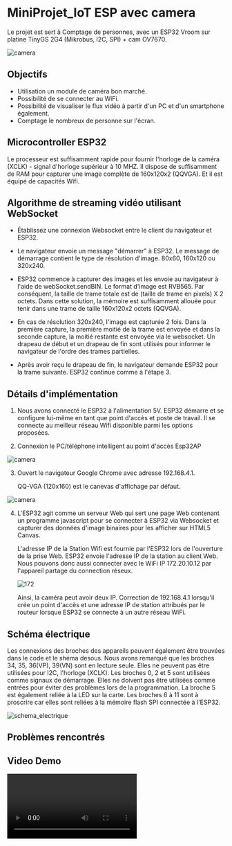 # MiniProjet_IoT ESP avec camera

Le projet est sert à Comptage de personnes, avec un ESP32 Vroom sur platine TinyGS 2G4 (Mikrobus, I2C, SPI) + cam OV7670.

![camera](https://github.com/RJIN98/desktop-tutorial/blob/main/pic/camera.jpg) 



## Objectifs


* Utilisation un module de caméra bon marché.
* Possibilité de se connecter au WiFi.
* Possibilité de visualiser le flux vidéo à partir d'un PC et d'un smartphone également.
* Comptage le nombreux de personne sur l'écran.



## Microcontroller ESP32


Le processeur est suffisamment rapide pour fournir l'horloge de la caméra (XCLK) - signal d'horloge supérieur à 10 MHZ. Il dispose de suffisamment de RAM pour capturer une image complète de 160x120x2 (QQVGA). Et il est équipé de capacités Wifi.



## Algorithme de streaming vidéo utilisant WebSocket

* Établissez une connexion Websocket entre le client du navigateur et ESP32.

* Le navigateur envoie un message "démarrer" à ESP32. Le message de démarrage contient le type de résolution d'image. 80x60, 160x120 ou 320x240.

* ESP32 commence à capturer des images et les envoie au navigateur à l'aide de webSocket.sendBIN. Le format d'image est RVB565. Par conséquent, la taille de trame totale est de (taille de trame en pixels) X 2 octets. Dans cette solution, la mémoire est suffisamment allouée pour tenir dans une trame de taille 160x120x2 octets (QQVGA).

* En cas de résolution 320x240, l'image est capturée 2 fois. Dans la première capture, la première moitié de la trame est envoyée et dans la seconde capture, la moitié restante est envoyée via le websocket. Un drapeau de début et un drapeau de fin sont utilisés pour informer le navigateur de l'ordre des trames partielles.

* Après avoir reçu le drapeau de fin, le navigateur demande ESP32 pour la trame suivante. ESP32 continue comme à l'étape 3.

##  Détails d'implémentation

1. Nous avons connecté le ESP32 à l'alimentation 5V. ESP32 démarre et se configure lui-même en tant que point d'accès et poste de travail. Il se connecte au meilleur réseau Wifi disponible parmi les options proposées.


2. Connexion le PC/téléphone intelligent au point d'accès Esp32AP


![camera](https://github.com/RJIN98/desktop-tutorial/blob/main/pic/esp32_wifi.jpeg) 


3. Ouvert le navigateur Google Chrome avec adresse 192.168.4.1. 

      QQ-VGA (120x160) est le canevas d'affichage par défaut.
      
      
![camera](https://github.com/RJIN98/desktop-tutorial/blob/main/pic/QQ_VGA.jpeg) 

4. L'ESP32 agit comme un serveur Web qui sert une page Web contenant un programme javascript pour se connecter à ESP32 via Websocket et capturer des données d'image binaires pour les afficher sur HTML5 Canvas.


      L'adresse IP de la Station Wifi est fournie par l'ESP32 lors de l'ouverture de la prise Web. ESP32 envoie l'adresse IP de la station au client Web.         Nous pouvons donc aussi connecter avec le WiFi IP 172.20.10.12 par l'appareil partage du connection réseux.
      
      
      ![172](https://github.com/RJIN98/desktop-tutorial/blob/main/pic/172.jpeg) 

      Ainsi, la caméra peut avoir deux IP. Correction de 192.168.4.1 lorsqu'il crée un point d'accès et une adresse IP de station attribués par le routeur       lorsque ESP32 se connecte à un autre réseau WiFi.

      

## Schéma électrique

Les connexions des broches des appareils peuvent également être trouvées dans le code et le shéma desous. Nous avons remarqué que les broches 34, 35, 36(VP), 39(VN) sont en lecture seule. Elles ne peuvent pas être utilisées pour I2C, l'horloge (XCLK). Les broches 0, 2 et 5 sont utilisées comme signaux de démarrage. Elles ne doivent pas être utilisées comme entrées pour éviter des problèmes lors de la programmation. La broche 5 est également reliée à la LED sur la carte. Les broches 6 à 11 sont à proscrire car elles sont reliées à la mémoire flash SPI connectée à l'ESP32.

![schema_electrique](https://github.com/RJIN98/desktop-tutorial/blob/main/pic/electrique.png) 

## Problèmes rencontrés




## Video Demo

![Video](https://github.com/RJIN98/desktop-tutorial/blob/main/video/video.mp4) 

